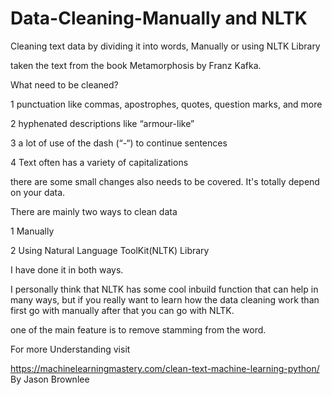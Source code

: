 # Data-Cleaning-Manually and NLTK
Cleaning text data by dividing it into words, Manually or using NLTK Library 

taken the text from the book Metamorphosis by Franz Kafka.

What need to be cleaned?

1 punctuation like commas, apostrophes, quotes, question marks, and more

2 hyphenated descriptions like “armour-like”

3 a lot of use of the dash (“-“) to continue sentences

4 Text often has a variety of capitalizations

there are some small changes also needs to be covered. It's totally depend on your data.

There are mainly two ways to clean data

1 Manually

2 Using Natural Language ToolKit(NLTK) Library

I have done it in both ways.

I personally think that NLTK has some cool inbuild function that can help in many ways,  but if you really want to learn how the data cleaning work than first go with manually after that you can go with NLTK.

one of the main feature is to remove stamming from the word.

For more Understanding visit 

https://machinelearningmastery.com/clean-text-machine-learning-python/
By Jason Brownlee
